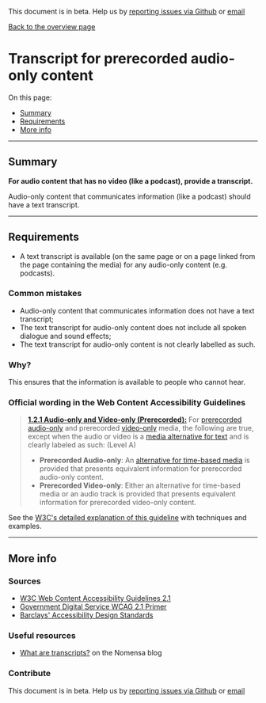 This document is in beta. Help us by [reporting issues via Github](https://github.com/theappbusiness/accessibility-guidelines) or [email](mailto:jeanfrancois@theappbusiness.com)

[Back to the overview page](./../index.html)

# Transcript for prerecorded audio-only content

On this page:
* [Summary](#summary)
* [Requirements](#requirements)
* [More info](#more-info)

---

## Summary

**For audio content that has no video (like a podcast), provide a transcript.**

Audio-only content that communicates information (like a podcast) should have a text transcript.

---

## Requirements
 
* A text transcript is available (on the same page or on a page linked from the page containing the media) for any audio-only content (e.g. podcasts).

### Common mistakes

* Audio-only content that communicates information does not have a text transcript;
* The text transcript for audio-only content does not include all spoken dialogue and sound effects;
* The text transcript for audio-only content is not clearly labelled as such.

### Why?

This ensures that the information is available to people who cannot hear.

### Official wording in the Web Content Accessibility Guidelines

> [**1.2.1 Audio-only and Video-only (Prerecorded):**](https://www.w3.org/TR/UNDERSTANDING-WCAG20/content-structure-separation-programmatic.html) For [prerecorded](https://www.w3.org/TR/UNDERSTANDING-WCAG20/media-equiv-av-only-alt.html#prerecordeddef) [audio-only](https://www.w3.org/TR/UNDERSTANDING-WCAG20/media-equiv-av-only-alt.html#audio-onlydef) and prerecorded [video-only](https://www.w3.org/TR/UNDERSTANDING-WCAG20/media-equiv-av-only-alt.html#video-onlydef) media, the following are true, except when the audio or video is a [media alternative for text](https://www.w3.org/TR/UNDERSTANDING-WCAG20/media-equiv-av-only-alt.html#multimedia-alt-textdef) and is clearly labeled as such: (Level A)
>
> * **Prerecorded Audio-only**: An [alternative for time-based media](https://www.w3.org/TR/UNDERSTANDING-WCAG20/media-equiv-av-only-alt.html#alt-time-based-mediadef) is provided that presents equivalent information for prerecorded audio-only content.
> * **Prerecorded Video-only**: Either an alternative for time-based media or an audio track is provided that presents equivalent information for prerecorded video-only content.

See the [W3C's detailed explanation of this guideline](https://www.w3.org/TR/UNDERSTANDING-WCAG20/content-structure-separation-programmatic.html) with techniques and examples.

---

## More info

### Sources

* [W3C Web Content Accessibility Guidelines 2.1](https://www.w3.org/TR/WCAG21/)
* [Government Digital Service WCAG 2.1 Primer](https://alphagov.github.io/wcag-primer/)
* [Barclays' Accessibility Design Standards](https://home.barclays/who-we-are/our-suppliers/our-requirements-of-external-suppliers/)

### Useful resources

* [What are transcripts?](https://www.nomensa.com/blog/2010/what-are-transcripts/) on the Nomensa blog

### Contribute

This document is in beta. Help us by [reporting issues via Github](https://github.com/theappbusiness/accessibility-guidelines) or [email](mailto:jeanfrancois@theappbusiness.com)